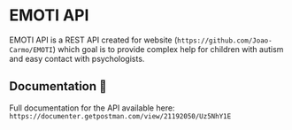 # EMOTI API

EMOTI API is a REST API created for website (```https://github.com/Joao-Carmo/EMOTI```) which goal is to provide complex help for children with autism and easy contact with psychologists.


## Documentation 💼

Full documentation for the API available here:  
   ```https://documenter.getpostman.com/view/21192050/Uz5NhY1E```
